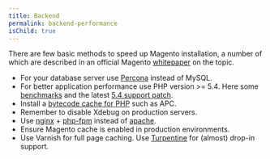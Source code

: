 ```yaml
---
title: Backend
permalink: backend-performance
isChild: true
---
```


There are few basic methods to speed up Magento installation, a number of which are described in an official Magento [whitepaper](http://www.slideshare.net/quartsoft/optimizing-magento-for-peak-performance?ref=http://quartsoft.com/blog/201211/improving-performance-of-magento-store) on the topic.

* For your database server use [Percona](http://www.percona.com/software/percona-server) instead of MySQL.
* For better application performance use PHP version >= 5.4. Here some [benchmarks](http://www.eschrade.com/page/magento-performance-on-php-5-3-5-4-and-5-5rc3/) and the latest [5.4 support patch](http://magento.com/blog/magento-news/magento-now-supports-php-54).
* Install a [bytecode cache for PHP](http://www.phptherightway.com/#bytecode_cache) such as APC.
* Remember to disable Xdebug on production servers.
* Use [nginx](http://nginx.org/) + [php-fpm](http://php-fpm.org/) instead of [apache](https://httpd.apache.org/).
* Ensure Magento cache is enabled in production environments. 
* Use Varnish for full page caching.  Use [Turpentine](https://github.com/nexcess/magento-turpentine) for (almost) drop-in support.
